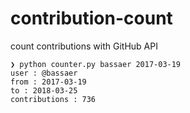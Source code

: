 # contribution-count
count contributions with GitHub API

```
❯ python counter.py bassaer 2017-03-19
user : @bassaer
from : 2017-03-19
to : 2018-03-25
contributions : 736
```
